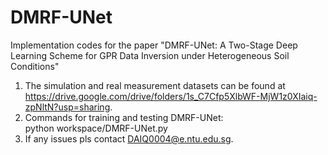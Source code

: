 # DMRF-UNet
Implementation codes for the paper "DMRF-UNet: A Two-Stage Deep Learning Scheme for GPR Data Inversion under Heterogeneous Soil Conditions" 
1. The simulation and real measurement datasets can be found at https://drive.google.com/drive/folders/1s_C7Cfp5XlbWF-MjW1z0XIaiq-zpNltN?usp=sharing.
2. Commands for training and testing DMRF-UNet:\
python workspace/DMRF-UNet.py
3. If any issues pls contact DAIQ0004@e.ntu.edu.sg.
